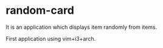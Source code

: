 # random-card

It is an application which displays item randomly from items.

First application using vim+i3+arch.

